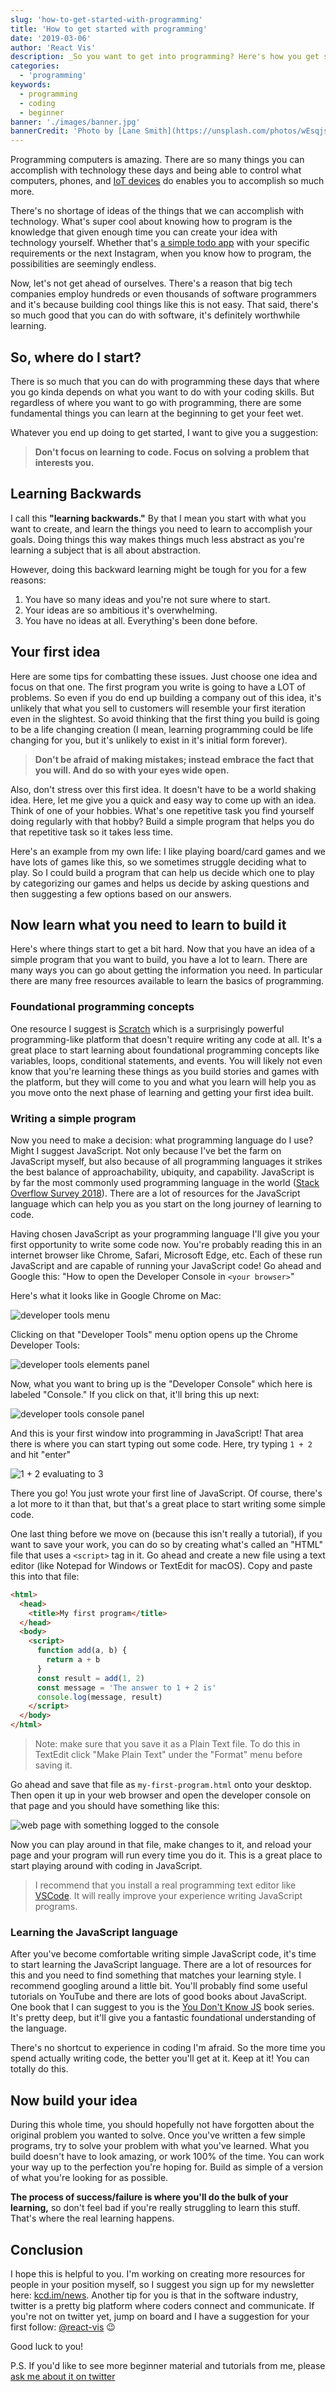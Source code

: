 ```yaml
---
slug: 'how-to-get-started-with-programming'
title: 'How to get started with programming'
date: '2019-03-06'
author: 'React Vis'
description: _So you want to get into programming? Here's how you get started._
categories:
  - 'programming'
keywords:
  - programming
  - coding
  - beginner
banner: './images/banner.jpg'
bannerCredit: 'Photo by [Lane Smith](https://unsplash.com/photos/wEsqjsjIDLs)'
---
```


Programming computers is amazing. There are so many things you can accomplish
with technology these days and being able to control what computers, phones, and
[IoT devices](https://en.wikipedia.org/wiki/Internet_of_things) do enables you
to accomplish so much more.

There's no shortage of ideas of the things that we can accomplish with
technology. What's super cool about knowing how to program is the knowledge that
given enough time you can create your idea with technology yourself. Whether
that's [a simple todo app](/blog/building-production-apps-100-in-the-browser)
with your specific requirements or the next Instagram, when you know how to
program, the possibilities are seemingly endless.

Now, let's not get ahead of ourselves. There's a reason that big tech companies
employ hundreds or even thousands of software programmers and it's because
building cool things like this is not easy. That said, there's so much good that
you can do with software, it's definitely worthwhile learning.

## So, where do I start?

There is so much that you can do with programming these days that where you go
kinda depends on what you want to do with your coding skills. But regardless of
where you want to go with programming, there are some fundamental things you can
learn at the beginning to get your feet wet.

Whatever you end up doing to get started, I want to give you a suggestion:

> **Don't focus on learning to code. Focus on solving a problem that interests
> you.**

## Learning Backwards

I call this **"learning backwards."** By that I mean you start with what you
want to create, and learn the things you need to learn to accomplish your goals.
Doing things this way makes things much less abstract as you're learning a
subject that is all about abstraction.

However, doing this backward learning might be tough for you for a few reasons:

1. You have so many ideas and you're not sure where to start.
2. Your ideas are so ambitious it's overwhelming.
3. You have no ideas at all. Everything's been done before.

## Your first idea

Here are some tips for combatting these issues. Just choose one idea and focus
on that one. The first program you write is going to have a LOT of problems. So
even if you do end up building a company out of this idea, it's unlikely that
what you sell to customers will resemble your first iteration even in the
slightest. So avoid thinking that the first thing you build is going to be a
life changing creation (I mean, learning programming could be life changing for
you, but it's unlikely to exist in it's initial form forever).

> **Don't be afraid of making mistakes; instead embrace the fact that you will.
> And do so with your eyes wide open.**

Also, don't stress over this first idea. It doesn't have to be a world shaking
idea. Here, let me give you a quick and easy way to come up with an idea. Think
of one of your hobbies. What's one repetitive task you find yourself doing
regularly with that hobby? Build a simple program that helps you do that
repetitive task so it takes less time.

Here's an example from my own life: I like playing board/card games and we have
lots of games like this, so we sometimes struggle deciding what to play. So I
could build a program that can help us decide which one to play by categorizing
our games and helps us decide by asking questions and then suggesting a few
options based on our answers.

## Now learn what you need to learn to build it

Here's where things start to get a bit hard. Now that you have an idea of a
simple program that you want to build, you have a lot to learn. There are many
ways you can go about getting the information you need. In particular there are
many free resources available to learn the basics of programming.

### Foundational programming concepts

One resource I suggest is [Scratch](https://scratch.mit.edu) which is a
surprisingly powerful programming-like platform that doesn't require writing any
code at all. It's a great place to start learning about foundational programming
concepts like variables, loops, conditional statements, and events. You will
likely not even know that you're learning these things as you build stories and
games with the platform, but they will come to you and what you learn will help
you as you move onto the next phase of learning and getting your first idea
built.

### Writing a simple program

Now you need to make a decision: what programming language do I use? Might I
suggest JavaScript. Not only because I've bet the farm on JavaScript myself, but
also because of all programming languages it strikes the best balance of
approachability, ubiquity, and capability. JavaScript is by far the most
commonly used programming language in the world
([Stack Overflow Survey 2018](https://insights.stackoverflow.com/survey/2018/#technology)).
There are a lot of resources for the JavaScript language which can help you as
you start on the long journey of learning to code.

Having chosen JavaScript as your programming language I'll give you your first
opportunity to write some code now. You're probably reading this in an internet
browser like Chrome, Safari, Microsoft Edge, etc. Each of these run JavaScript
and are capable of running your JavaScript code! Go ahead and Google this: "How
to open the Developer Console in `<your browser>`"

Here's what it looks like in Google Chrome on Mac:

![developer tools menu](./images/devtools-menu.png)

Clicking on that "Developer Tools" menu option opens up the Chrome Developer
Tools:

![developer tools elements panel](./images/devtools.png)

Now, what you want to bring up is the "Developer Console" which here is labeled
"Console." If you click on that, it'll bring this up next:

![developer tools console panel](./images/devtools-console.png)

And this is your first window into programming in JavaScript! That area there is
where you can start typing out some code. Here, try typing `1 + 2` and hit
"enter"

![1 + 2 evaluating to 3](./images/1plus2.png)

There you go! You just wrote your first line of JavaScript. Of course, there's a
lot more to it than that, but that's a great place to start writing some simple
code.

One last thing before we move on (because this isn't really a tutorial), if you
want to save your work, you can do so by creating what's called an "HTML" file
that uses a `<script>` tag in it. Go ahead and create a new file using a text
editor (like Notepad for Windows or TextEdit for macOS). Copy and paste this
into that file:

```html
<html>
  <head>
    <title>My first program</title>
  </head>
  <body>
    <script>
      function add(a, b) {
        return a + b
      }
      const result = add(1, 2)
      const message = 'The answer to 1 + 2 is'
      console.log(message, result)
    </script>
  </body>
</html>
```

> Note: make sure that you save it as a Plain Text file. To do this in TextEdit
> click "Make Plain Text" under the "Format" menu before saving it.

Go ahead and save that file as `my-first-program.html` onto your desktop. Then
open it up in your web browser and open the developer console on that page and
you should have something like this:

![web page with something logged to the console](./images/my-first-program.png)

Now you can play around in that file, make changes to it, and reload your page
and your program will run every time you do it. This is a great place to start
playing around with coding in JavaScript.

> I recommend that you install a real programming text editor like
> [VSCode](https://code.visualstudio.com). It will really improve your
> experience writing JavaScript programs.

### Learning the JavaScript language

After you've become comfortable writing simple JavaScript code, it's time to
start learning the JavaScript language. There are a lot of resources for this
and you need to find something that matches your learning style. I recommend
googling around a little bit. You'll probably find some useful tutorials on
YouTube and there are lots of good books about JavaScript. One book that I can
suggest to you is the
[You Don't Know JS](https://github.com/getify/You-Dont-Know-JS) book series.
It's pretty deep, but it'll give you a fantastic foundational understanding of
the language.

There's no shortcut to experience in coding I'm afraid. So the more time you
spend actually writing code, the better you'll get at it. Keep at it! You can
totally do this.

## Now build your idea

During this whole time, you should hopefully not have forgotten about the
original problem you wanted to solve. Once you've written a few simple programs,
try to solve your problem with what you've learned. What you build doesn't have
to look amazing, or work 100% of the time. You can work your way up to the
perfection you're hoping for. Build as simple of a version of what you're
looking for as possible.

**The process of success/failure is where you'll do the bulk of your learning,**
so don't feel bad if you're really struggling to learn this stuff. That's where
the real learning happens.

## Conclusion

I hope this is helpful to you. I'm working on creating more resources for people
in your position myself, so I suggest you sign up for my newsletter here:
[kcd.im/news](https://kcd.im/news). Another tip for you is that in the software
industry, twitter is a pretty big platform where coders connect and communicate.
If you're not on twitter yet, jump on board and I have a suggestion for your
first follow: [@react-vis](https://twitter.com/react-vis) 😉

Good luck to you!

P.S. If you'd like to see more beginner material and tutorials from me, please
[ask me about it on twitter](https://twitter.com/intent/tweet?url=https%3A%2F%2Freact-vis.com%2Fblog%2Fhow-to-get-started-with-programming&text=Hey,%20@react-vis,%20I%27d%20love%20it%20if%20you%20could%20create%20more%20beginner%20programmer%20content!)
